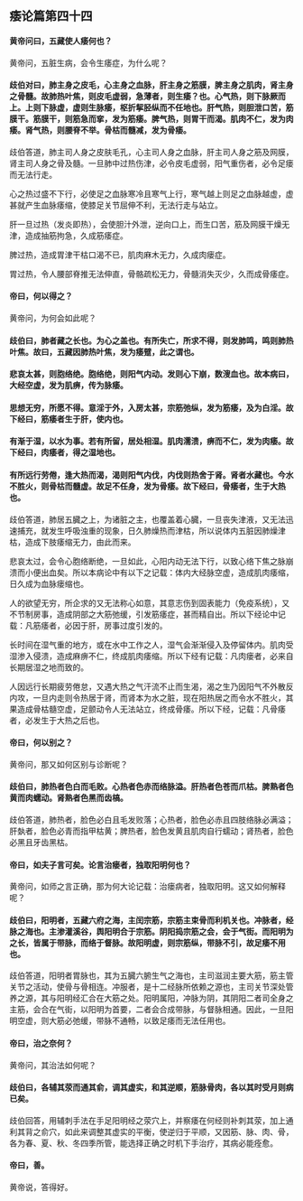 ## 痿论篇第四十四

#### 黄帝问曰，五藏使人痿何也？

黄帝问，五脏生病，会令生痿症，为什么呢？

#### 歧伯对曰，肺主身之皮毛，心主身之血脉，肝主身之筋膜，脾主身之肌肉，肾主身之骨髓。故肺热叶焦，则皮毛虚弱，急薄者，则生痿？也。心气热，则下脉厥而上。上则下脉虚，虚则生脉痿，枢折挈胫纵而不任地也。肝气热，则胆泄口苦，筋膜干。筋膜干，则筋急而挛，发为筋痿。脾气热，则胃干而渴。肌肉不仁，发为肉痿。肾气热，则腰脊不举。骨枯而髓减，发为骨痿。

歧伯答道，肺主司人身之皮肤毛孔，心主司人身之血脉，肝主司人身之筋及网膜，肾主司人身之骨及髓。一旦肺中过热伤津，必令皮毛虚弱，阳气重伤者，必令足瘘而无法行走。

心之热过盛不下行，必使足之血脉寒冷且寒气上行，寒气越上则足之血脉越虚，虚甚就产生血脉痿缩，使膝足关节屈伸不利，无法行走与站立。

肝一旦过热（发炎即热），会使胆汁外泄，逆向口上，而生口苦，筋及网膜干燥无津，造成抽筋拘急，久成筋痿症。

脾过热，造成胃津干枯口渴不已，肌肉麻木无力，久成肉瘘症。

胃过热，令人腰部脊推无法伸直，骨骼疏松无力，骨髓消失灭少，久而成骨痿症。

#### 帝曰，何以得之？

黄帝问，为何会如此呢？

#### 歧伯曰，肺者藏之长也。为心之盖也。有所失亡，所求不得，则发肺鸣，鸣则肺热叶焦。故曰，五藏因肺热叶焦，发为痿躄，此之谓也。

#### 悲哀太甚，则胞络绝。胞络绝，则阳气内动。发则心下崩，数溲血也。故本病曰，大经空虚，发为肌痹，传为脉痿。

#### 思想无穷，所愿不得。意淫于外，入房太甚，宗筋弛纵，发为筋痿，及为白淫。故下经曰，筋痿者生于肝，使内也。

#### 有渐于湿，以水为事。若有所留，居处相湿。肌肉濡溃，痹而不仁，发为肉痿。故下经曰，肉痿者，得之湿地也。

#### 有所远行劳倦，逢大热而渴，渴则阳气内伐，内伐则热舍于肾。肾者水藏也。今水不胜火，则骨枯而髓虚。故足不任身，发为骨痿。故下经曰，骨痿者，生于大热也。

歧伯答道，肺居五臓之上，为诸脏之主，也覆盖着心臓，一旦丧失津液，又无法迅速捕充，就发生呼吸浊重的现象，日久肺燥热而津枯，所以说体内五脏因肺燥津枯，造成下肢痿缩无力，由此而来。

悲哀太过，会令心胞络断绝，一旦如此，心阳内动无法下行，以致心络下焦之脉崩溃而小便出血矣。所以本病论中有以下之记载：体内大经脉空虚，造成肌肉痿缩，日久成为血脉瘘缩也。

人的欲望无穷，所企求的又无法称心如意，其意志伤到固表能力（免疫系统），又不节制房事，造成阴部之大筋弛缓，引发筋痿症，甚而精自出。所以下经论中记载：凡筋痿者，必因于肝，房事过度引发的。

长时间在湿气重的地方，或在水中工作之人，湿气会渐渐侵入及停留体内。肌肉受湿渗入侵溃，造成麻痹不仁，终成肌肉痿缩。所以下经有记载：凡肉瘘者，必来自长期居湿之地而致的。

人因远行长期疲劳倦怠，又遇大热之气汗流不止而生渴，渴之生乃因阳气不外散反内攻，一旦内走则令热居于肾，而肾本为水之脏，现在阳热居之而令水不胜火，其果造成骨枯髓空虚，足颤动令人无法站立，终成骨痿。所以下经，记载：凡骨痿者，必发生于大热之后也。

#### 帝曰，何以别之？

黄帝问，那又如何区别与诊断呢？

#### 歧伯曰，肺热者色白而毛败。心热者色赤而络脉溢。肝热者色苍而爪枯。脾熟者色黄而肉蠕动。肾熟者色黑而齿槁。

歧伯答道，肺热者，脸色必白且毛发败落；心热者，脸色必赤且四肢络脉必满溢；肝埶者，脸色必青而指甲枯黄；脾热者，脸色发黄且肌肉自行蠕动；肾热者，脸色必黑且牙齿黑枯。

#### 帝曰，如夫子言可矣。论言治瘘者，独取阳明何也？

黄帝问，如师之言正确，那为何大论记载：治瘘病者，独取阳明。这又如何解释呢？

#### 歧伯曰，阳明者，五藏六府之海，主闰宗筋，宗筋主束骨而利机关也。冲脉者，经脉之海也。主渗灌溪谷，舆阳明合于宗筋。阴阳捣宗筋之会，会于气街。而阳明为之长，皆属于带脉，而络于督脉。故阳明虚，则宗筋纵，带脉不引，故足痿不用也。

歧伯答道，阳明者胃脉也，其为五臓六腑生气之海也，主司滋润主要大筋，筋主管关节之活动，使骨与骨相连。冲服者，是十二经脉所依赖之源也，主司关节深处管养之源，其与阳明经汇合在大筋之处。阳明属阳，冲脉为阴，其阴阳二者司全身之主筋，会合在气街，以阳明为首要，二者会合成带脉，与督脉相通。因此，一旦阳明空虚，则大筋必弛缓，带脉不通畅，以致足痿而无法任用也。

#### 帝曰，治之奈何？

黄帝问，其治法如何呢？

#### 歧伯曰，各辅其荥而通其俞，调其虚实，和其逆顺，筋脉骨肉，各以其时受月则病已矣。

歧伯回答，用辅刺手法在手足阳明经之荥穴上，并察痿在何经则补刺其荥，加上通利其背之俞穴，如此来调整其虚实的平衡，使逆归于平顺，又因筋、脉、肉、骨，各为春、夏、秋、冬四季所管，能选择正确之时机下手治疗，其病必能痊愈。

#### 帝曰，善。

黄帝说，答得好。